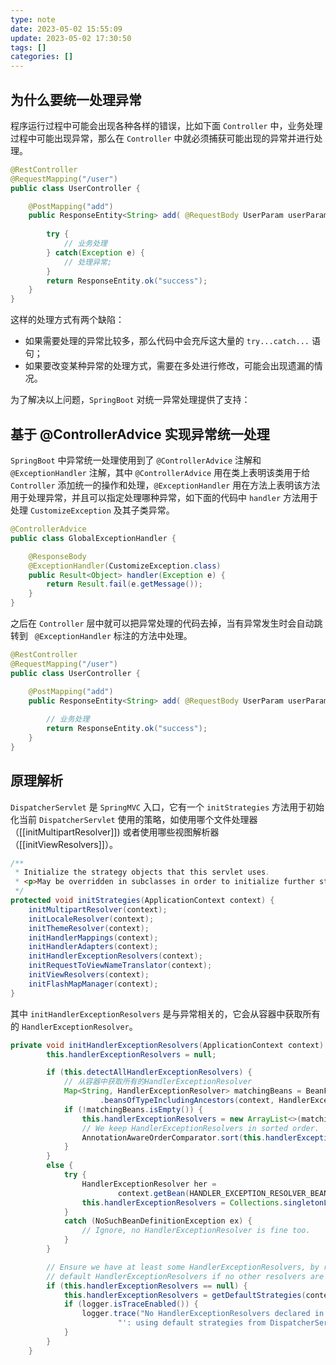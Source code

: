 ```yaml
---
type: note
date: 2023-05-02 15:55:09
update: 2023-05-02 17:30:50
tags: []
categories: []
---
```


## 为什么要统一处理异常

程序运行过程中可能会出现各种各样的错误，比如下面 `Controller` 中，业务处理过程中可能出现异常，那么在 `Controller` 中就必须捕获可能出现的异常并进行处理。

```java
@RestController
@RequestMapping("/user")
public class UserController {

    @PostMapping("add")
    public ResponseEntity<String> add( @RequestBody UserParam userParam) {
    
        try {
            // 业务处理
        } catch(Exception e) {
            // 处理异常;
        }
        return ResponseEntity.ok("success");
    }
}
```

这样的处理方式有两个缺陷：

- 如果需要处理的异常比较多，那么代码中会充斥这大量的 `try...catch...` 语句；
- 如果要改变某种异常的处理方式，需要在多处进行修改，可能会出现遗漏的情况。

为了解决以上问题，`SpringBoot` 对统一异常处理提供了支持：

## 基于 @ControllerAdvice 实现异常统一处理

`SpringBoot` 中异常统一处理使用到了 `@ControllerAdvice` 注解和 `@ExceptionHandler` 注解，其中 `@ControllerAdvice` 用在类上表明该类用于给 `Controller` 添加统一的操作和处理，`@ExceptionHandler` 用在方法上表明该方法用于处理异常，并且可以指定处理哪种异常，如下面的代码中 `handler` 方法用于处理 `CustomizeException` 及其子类异常。

```java
@ControllerAdvice
public class GlobalExceptionHandler {

    @ResponseBody
    @ExceptionHandler(CustomizeException.class)
    public Result<Object> handler(Exception e) {
        return Result.fail(e.getMessage());
    }
}
```

之后在 `Controller` 层中就可以把异常处理的代码去掉，当有异常发生时会自动跳转到 ` @ExceptionHandler` 标注的方法中处理。

```java
@RestController
@RequestMapping("/user")
public class UserController {

    @PostMapping("add")
    public ResponseEntity<String> add( @RequestBody UserParam userParam) {
    
	    // 业务处理
        return ResponseEntity.ok("success");
    }
}
```

## 原理解析

`DispatcherServlet` 是 `SpringMVC` 入口，它有一个 ` initStrategies ` 方法用于初始化当前 `DispatcherServlet` 使用的策略，如使用哪个文件处理器（[[initMultipartResolver]]) 或者使用哪些视图解析器（[[initViewResolvers]]）。

```java
/**
 * Initialize the strategy objects that this servlet uses.
 * <p>May be overridden in subclasses in order to initialize further strategy objects.
 */
protected void initStrategies(ApplicationContext context) {
	initMultipartResolver(context);
	initLocaleResolver(context);
	initThemeResolver(context);
	initHandlerMappings(context);
	initHandlerAdapters(context);
	initHandlerExceptionResolvers(context);
	initRequestToViewNameTranslator(context);
	initViewResolvers(context);
	initFlashMapManager(context);
}
```

其中 `initHandlerExceptionResolvers` 是与异常相关的，它会从容器中获取所有的 `HandlerExceptionResolver`。

```java
private void initHandlerExceptionResolvers(ApplicationContext context) {
		this.handlerExceptionResolvers = null;

		if (this.detectAllHandlerExceptionResolvers) {
			// 从容器中获取所有的HandlerExceptionResolver
			Map<String, HandlerExceptionResolver> matchingBeans = BeanFactoryUtils
					.beansOfTypeIncludingAncestors(context, HandlerExceptionResolver.class, true, false);
			if (!matchingBeans.isEmpty()) {
				this.handlerExceptionResolvers = new ArrayList<>(matchingBeans.values());
				// We keep HandlerExceptionResolvers in sorted order.
				AnnotationAwareOrderComparator.sort(this.handlerExceptionResolvers);
			}
		}
		else {
			try {
				HandlerExceptionResolver her =
						context.getBean(HANDLER_EXCEPTION_RESOLVER_BEAN_NAME, HandlerExceptionResolver.class);
				this.handlerExceptionResolvers = Collections.singletonList(her);
			}
			catch (NoSuchBeanDefinitionException ex) {
				// Ignore, no HandlerExceptionResolver is fine too.
			}
		}

		// Ensure we have at least some HandlerExceptionResolvers, by registering
		// default HandlerExceptionResolvers if no other resolvers are found.
		if (this.handlerExceptionResolvers == null) {
			this.handlerExceptionResolvers = getDefaultStrategies(context, HandlerExceptionResolver.class);
			if (logger.isTraceEnabled()) {
				logger.trace("No HandlerExceptionResolvers declared in servlet '" + getServletName() +
						"': using default strategies from DispatcherServlet.properties");
			}
		}
	}
```

